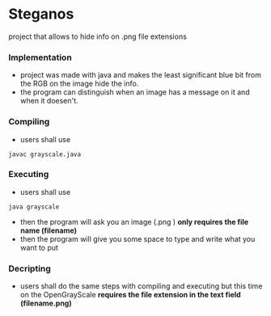 # Steganos
project that allows to hide info on .png file extensions

### Implementation
* project was made with java and makes the least significant blue bit from the RGB on the image hide the info.
* the program can distinguish when an image has a message on it and when it doesen't.

### Compiling 

* users shall use 
```
javac grayscale.java 
```

### Executing

* users shall use
```
java grayscale
```

* then the program will ask you an image (.png ) **only requires the file name (filename)** 
* then the program will give you some space to type and write what you want to put

### Decripting

* users shall do the same steps with compiling and executing but this time on the OpenGrayScale **requires the file extension in the text field (filename.png)**



